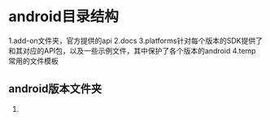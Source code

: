 # android目录结构

1.add-on文件夹，官方提供的api
2.docs
3.platforms针对每个版本的SDK提供了和其对应的API包，以及一些示例文件，其中保护了各个版本的android
4.temp 常用的文件模板

## android版本文件夹
1.
